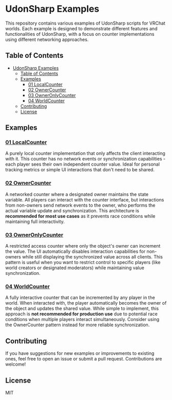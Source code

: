# UdonSharp Examples

This repository contains various examples of UdonSharp scripts for VRChat worlds. Each example is designed to demonstrate different features and functionalities of UdonSharp, with a focus on counter implementations using different networking approaches.

## Table of Contents

- [UdonSharp Examples](#udonsharp-examples)
  - [Table of Contents](#table-of-contents)
  - [Examples](#examples)
    - [01 LocalCounter](#01-localcounter)
    - [02 OwnerCounter](#02-ownercounter)
    - [03 OwnerOnlyCounter](#03-owneronlycounter)
    - [04 WorldCounter](#04-worldcounter)
  - [Contributing](#contributing)
  - [License](#license)

## Examples

### [01 LocalCounter](01_LocalCounter/LocalCounter.cs)

A purely local counter implementation that only affects the client interacting with it. This counter has no network events or synchronization capabilities - each player sees their own independent counter value. Ideal for personal tracking metrics or simple UI interactions that don't need to be shared.

### [02 OwnerCounter](02_OwnerCounter/OwnerCounter.cs)

A networked counter where a designated owner maintains the state variable. All players can interact with the counter interface, but interactions from non-owners send network events to the owner, who performs the actual variable update and synchronization. This architecture is **recommended for most use cases** as it prevents race conditions while maintaining full interactivity.

### [03 OwnerOnlyCounter](03_OwnerOnlyCounter/OwnerOnlyCounter.cs)

A restricted access counter where only the object's owner can increment the value. The UI automatically disables interaction capabilities for non-owners while still displaying the synchronized value across all clients. This pattern is useful when you want to restrict control to specific players (like world creators or designated moderators) while maintaining value synchronization.

### [04 WorldCounter](04_WorldCounter/WorldCounter.cs)

A fully interactive counter that can be incremented by any player in the world. When interacted with, the player automatically becomes the owner of the object and updates the shared value. While simple to implement, this approach is **not recommended for production use** due to potential race conditions when multiple players interact simultaneously. Consider using the OwnerCounter pattern instead for more reliable synchronization.

## Contributing

If you have suggestions for new examples or improvements to existing ones, feel free to open an issue or submit a pull request. Contributions are welcome!

## License

MIT
